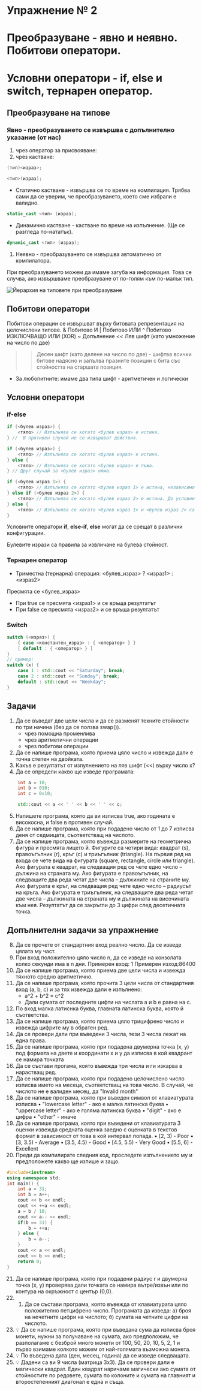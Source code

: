 # Упражнение № 2
# Преобразуване - явно и неявно. Побитови оператори.
# Условни оператори - if, else и switch, тернарен оператор.

## Преобразуване на типове
### Явно - преобразуването се извършва с допълнително указание (от нас)
1. чрез оператор за присвояване:
2. чрез кастване:
```cpp
(тип)<израз>;
```
```cpp
<тип>(израз);
```
- Статично кастване - извършва се по време на компилация. Трябва сами да се уверим, че преобразуването, което сме избрали е валидно.
```cpp
static_cast <тип> (израз);
```
- Динамично кастване - кастване по време на изпълнение. (Ще се разгледа по-нататък).
```cpp
dynamic_cast <тип> (израз);
```

1. Неявно - преобразуването се извършва автоматично от компилатора.

При преобразуването можем да имаме загуба на информация. Това се случва, ако извършваме преобразуване от по-голям към по-малък тип.

![Йерархия на типовете при преобразуване](./images/conversion.png)

## Побитови оператори

Побитови операции се извършват върху битовата репрезентация на целочислени типове.
&	Побитово И
|	Побитово ИЛИ
^	Побитово ИЗКЛЮЧВАЩО ИЛИ (XOR)
~	Допълнение
<<	Ляв шифт (като умножение на число по две)
>>	Десен шифт (като делене на число по две) - шифтва всички битове надясно и запълва празните позиции с бита със стойността на старшата позиция.

* За любопитните: имаме два типа шифт - аритметичен и логически

## Условни оператори

### if-else

```cpp
if (<булев израз>) {
    <тяло> // Изпълнява се когато <булев израз> е истина.
} //  В противен случай не се извършват действия.
```
```cpp
if (<булев израз>) {
    <тяло> // Изпълнява се когато <булев израз> е истина.
} else {
    <тяло> // Изпълнява се когато <булев израз> е лъжа.
} // Друг случай за <булев израз> няма.
```
```cpp
if (<булев израз 1>) {
    <тяло> // Изпълнява се когато <булев израз 1> е истина, независимо от стойността на <булев израз 2>.
} else if (<булев израз 2>) {
    <тяло> // Изпълнява се когато <булев израз 2> е истина. До условието ще достигнем само, ако <булев израз 1> има оценка лъжа.
} else {
    <тяло> // Изпълнява се когато <булев израз 1> и <булев израз 2> са лъжа.
}
```

Условните оператори **if**, **else-if**, **else** могат да се срещат в различни конфигурации.

Булевите изрази са правила за извличане на булева стойност.

### Тернарен оператор

- Триместна (тернарна) операция:
<булев_израз> ? <израз1> : <израз2>

Пресмята се <булев_израз>
- При true се пресмята <израз1> и се връща резултатът
- При false се пресмята <израз2> и се връща резултатът

### Switch

```cpp
switch (<израз>) {
    { case <константен_израз> : { <оператор> } }
    [ default : { <оператор> } ]
}
// пример:
switch (x) {
    case 1 : std::cout << "Saturday"; break;
    case 2 : std::cout << "Sunday"; break;
    default : std::cout << "Weekday";
}
```

## Задачи

1. Да се въведат две цели числа и да се разменят техните стойности по три начина (без да се ползва swap()).
    - чрез помощна променлива
    - чрез аритметични операции
    - чрез побитови операции
2. Да се напише програма, която приема цяло число и извежда дали е точна степен на двойката.
3. Какъв е резултатът от изпулнението на ляв шифт (<<) върху число x?
4. Да се определи какво ще изведе програмата:
```cpp
    int a = 10;
    int b = 010;
    int c = 0x10;

    std::cout << a << ' ' << b << ' ' << c;
```
5. Напишете програма, която да ви изписва true, ако годината е високосна, и false в противен случай.
6. Да се напише програма, която при подадено число от 1 до 7 изписва деня от седмицата, съответстващ на числото.
7. Да се напише програма, която въвежда размерите на геометрична фигура и пресмята лицето й. Фигурите са четири вида: квадрат (s), правоъгълник (r), кръг (c) и триъгълник (triangle). На първия ред на входа се чете вида на фигурата (square, rectangle, circle или triangle). Ако фигурата е квадрат, на следващия ред се чете едно число – дължина на страната му. Ако фигурата е правоъгълник, на следващите два реда четат две числа – дължините на страните му. Ако фигурата е кръг, на следващия ред чете едно число – радиусът на кръга. Ако фигурата е триъгълник, на следващите два реда четат две числа – дължината на страната му и дължината на височината към нея. Резултатът да се закръгли до 3 цифри след десетичната точка.

## Допълнителни задачи за упражнение
8. Да се прочете от стандартния вход реално число. Да се изведе цялата му част.
9. При вход положително цяло число n, да се изведе на конзолата колко секунди има в n дни.
    Примерен вход: 1
    Примерен изход:86400
10. Да се напише програма, която приема две цели числа и извежда тяхното средно аритметично.
11. Да се напише програма, която прочита 3 цели числа от стандартния вход (a, b, c) и за тях извежда дали е изпълнено:
    - a^2 + b^2 = c^2
    - Дали сумата от последните цифти на числата a и b е равна на c.
12. По вход малка латиснка буква, главната латинска буква, която й съответства.
13. Да се напише програма, която приема цяло трицифрено число и извежда цифрите му в обратен ред.
14. Да се провери дали при въведени 3 числа, тези 3 числа лежат на една права.
15.  Да се напише програма, която при подадена двумерна точка (x, y) под формата на двете и координати x и y да изписва в кой квадрант се намира точката
16.  Да се състави прогама, която въвежда три числа и ги изкарва в нарастващ ред.
17.  Да се напише програма, която при подадено целочислено число изписва името на месеца, съответстващ на това число. В случай, че числото не е валиден месец, да  "Invalid month"
18.  Да се напише програма, която при въведен символ от клавиатурата изписва
    • "lowercase letter" - ако е малка латинска буква
    • "uppercase letter" - ако е голяма латинска буква
    • "digit" - ако е цифра
    • "other" - иначе
19.  Да се напише програма, която при въведени от клавиатурата 3 оценки извежда средната оценка заедно с оценката в текстов формат в зависимост от това в кой интервал попада.
    • [2, 3) - Poor
    • [3, 3.5) - Average
    • [3.5, 4.5) - Good
    • [4.5, 5.5) - Very Good
    • [5.5, 6] - Excellent
20.  Преди да компилирате следния код, проследете изпълнението му и предположете какво ще изпише и защо.
```cpp
#include<iostream>
using namespace std;
int main() {
    int a = 31;
    int b = a++;
    cout << b << endl;
    cout << ++a << endl;
    a = b / 10;
    cout << a-- << endl;
    if(b == 31) {
        b = ++a;
    } else {
        b = a--;
    }
    cout << a << endl;
    cout << b << endl;
    return 0;
}
```
21. Да се напише програма, която при подадени радиус r и двумерна точка (х, у) проверява дали точката се намира вътре/извън или по контура на окръжност с център (0,0).
22. 1.  Да се състави програма, която въвежда от клавиатурата цяло положително петцифрено число.
Програмата да изведа:
    а) броя на нечетните цифри на числото;
    б) сумата на четните цифри на числото.
23. 💡 Да се напише програма, която при въведана сума да изписва броя монети, нужни за получаване на сумата, ако  предположим, че разполагаме с безброй много монети от 100, 50, 20, 10, 5, 2, 1 и първо взимаме колкото можем от най-голямата възможна монета.
24. 💡 По въведена дата (ден, месец, година) да се изведе следващата.
25. 💡 Дадени са ви 9 числа (матрица 3x3). Да се провери дали е магически квадрат. Един квадрат наричаме магически ако сумата от стойностите по редовете, сумата по колоните и сумата на главният и второстепенният диагонал е една и съща.
